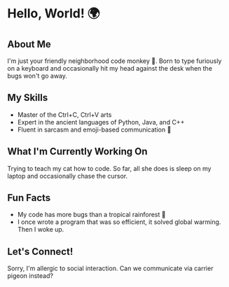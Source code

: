 # Hello, World! 🌍

## About Me
I'm just your friendly neighborhood code monkey 🐒. Born to type furiously on a keyboard and occasionally hit my head against the desk when the bugs won't go away.

## My Skills
- Master of the Ctrl+C, Ctrl+V arts
- Expert in the ancient languages of Python, Java, and C++
- Fluent in sarcasm and emoji-based communication 🤖

## What I'm Currently Working On
Trying to teach my cat how to code. So far, all she does is sleep on my laptop and occasionally chase the cursor.

## Fun Facts
- My code has more bugs than a tropical rainforest 🐛
- I once wrote a program that was so efficient, it solved global warming. Then I woke up.

## Let's Connect!
Sorry, I'm allergic to social interaction. Can we communicate via carrier pigeon instead?
